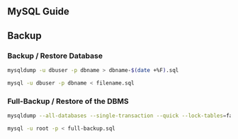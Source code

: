 MySQL Guide
-----------

## Backup


### Backup / Restore Database

```sh
mysqldump -u dbuser -p dbname > dbname-$(date +%F).sql
```

```sh
mysql -u dbuser -p dbname < filename.sql
```

### Full-Backup / Restore of the DBMS

```sh
mysqldump --all-databases --single-transaction --quick --lock-tables=false > full-backup-$(date +%F).sql -u root -p
```

```sh
mysql -u root -p < full-backup.sql
```